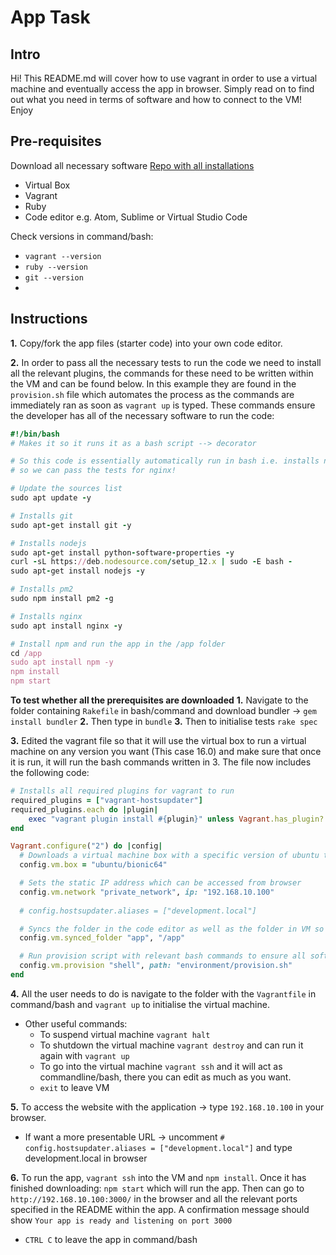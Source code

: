 # App Task
## Intro
Hi! This README.md will cover how to use vagrant in order to use a virtual machine and eventually access the app in browser. Simply read on to find out what you need in terms of software and how to connect to the VM! Enjoy

## Pre-requisites
Download all necessary software [Repo with all installations](https://github.com/khanmaster/vb_vagrant_installtion)
  - Virtual Box
  - Vagrant
  - Ruby
  - Code editor e.g. Atom, Sublime or Virtual Studio Code

Check versions in command/bash:
- `vagrant --version`
- `ruby --version`
- `git --version`
- 
## Instructions
**1.** Copy/fork the app files (starter code) into your own code editor.
   
**2.** In order to pass all the necessary tests to run the code we need to install all the relevant plugins, the commands for these need to be written within the VM and can be found below. In this example they are found in the `provision.sh` file which automates the process as the commands are immediately ran as soon as `vagrant up` is typed. These commands ensure the developer has all of the necessary software to run the code:

```ruby
#!/bin/bash
# Makes it so it runs it as a bash script --> decorator

# So this code is essentially automatically run in bash i.e. installs nginx
# so we can pass the tests for nginx!

# Update the sources list
sudo apt update -y

# Installs git
sudo apt-get install git -y

# Installs nodejs
sudo apt-get install python-software-properties -y
curl -sL https://deb.nodesource.com/setup_12.x | sudo -E bash -
sudo apt-get install nodejs -y

# Installs pm2
sudo npm install pm2 -g

# Installs nginx
sudo apt install nginx -y

# Install npm and run the app in the /app folder
cd /app
sudo apt install npm -y
npm install
npm start
```
**To test whether all the prerequisites are downloaded**
**1.** Navigate to the folder containing `Rakefile` in bash/command and download bundler -> `gem install bundler`
**2.** Then type in `bundle`
**3.** Then to initialise tests `rake spec`

**3.** Edited the vagrant file so that it will use the virtual box to run a virtual machine on any version you want (This case 16.0) and make sure that once it is run, it will run the bash commands written in 3. The file now includes the following code:
   
```ruby
# Installs all required plugins for vagrant to run
required_plugins = ["vagrant-hostsupdater"]
required_plugins.each do |plugin|
    exec "vagrant plugin install #{plugin}" unless Vagrant.has_plugin? plugin
end

Vagrant.configure("2") do |config|
  # Downloads a virtual machine box with a specific version of ubuntu that will be run in VM
  config.vm.box = "ubuntu/bionic64"

  # Sets the static IP address which can be accessed from browser
  config.vm.network "private_network", ip: "192.168.10.100"
  
  # config.hostsupdater.aliases = ["development.local"]

  # Syncs the folder in the code editor as well as the folder in VM so developer can edit code in either place. APP CODE GOES HERE
  config.vm.synced_folder "app", "/app"

  # Run provision script with relevant bash commands to ensure all software is downloaded and program can work
  config.vm.provision "shell", path: "environment/provision.sh"
end
```

**4.** All the user needs to do is navigate to the folder with the `Vagrantfile` in command/bash and `vagrant up` to initialise the virtual machine. 
- Other useful commands:
  - To suspend virtual machine `vagrant halt`
  - To shutdown the virtual machine `vagrant destroy` and can run it again with `vagrant up`
  - To go into the virtual machine `vagrant ssh` and it will act as commandline/bash, there you can edit as much as you want.  
  - `exit` to leave VM
  
**5.** To access the website with the application -> type `192.168.10.100` in your browser. 
- If want a more presentable URL -> uncomment `# config.hostsupdater.aliases = ["development.local"]` and type development.local in browser
  
**6.** To run the app, `vagrant ssh` into the VM and `npm install`.
Once it has finished downloading: `npm start` which will run the app. Then can go to `http://192.168.10.100:3000/` in the browser and all the relevant ports specified in the README within the app. A confirmation message should show `Your app is ready and listening on port 3000`
- `CTRL C` to leave the app in command/bash